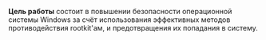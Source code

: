 **Цель работы** состоит в повышении безопасности операционной системы Windows за счёт использования эффективных методов противодействия rootkit'ам, и предотвращения их попадания в систему.
